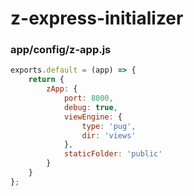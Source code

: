# z-express-initializer

### app/config/z-app.js
```js
exports.default = (app) => {
    return {
        zApp: {
            port: 8000,
            debug: true,
            viewEngine: {
                type: 'pug',
                dir: 'views'
            },
            staticFolder: 'public'
        }
    }
};
```
